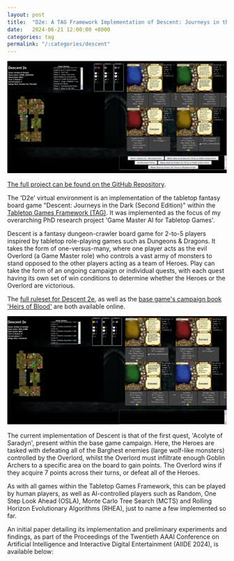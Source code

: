 ```yaml
---
layout: post
title:  "D2e: A TAG Framework Implementation of Descent: Journeys in the Dark"
date:   2024-06-21 12:00:00 +0000
categories: tag
permalink: "/:categories/descent"
---
```


![gameplay](../assets/img/Descent_1.png "An example screenshot of gameplay.")

[The full project can be found on the GitHub Repository][github].

The 'D2e' virtual environment is an implementation of the tabletop fantasy board game "Descent: Journeys in the Dark (Second Edition)" within the [Tabletop Games Framework (TAG)][tag]. It was implemented as the focus of my overarching PhD research project 'Game Master AI for Tabletop Games'.

Descent is a fantasy dungeon-crawler board game for 2-to-5 players inspired by tabletop role-playing games such as Dungeons & Dragons. It takes the form of one-versus-many, where one player acts as the evil Overlord (a Game Master role) who controls a vast army of monsters to stand opposed to the other players acting as a team of Heroes. Play can take the form of an ongoing campaign or individual quests, with each quest having its own set of win conditions to determine whether the Heroes or the Overlord are victorious.

The [full ruleset for Descent 2e][rules], as well as the [base game's campaign book 'Heirs of Blood'][heirs] are both available online.

![gameplay](../assets/img/Descent_2.png "An example screenshot of gameplay. The Heroes have defeated the Overlord.")

The current implementation of Descent is that of the first quest, 'Acolyte of Saradyn', present within the base game campaign. Here, the Heroes are tasked with defeating all of the Barghest enemies (large wolf-like monsters) controlled by the Overlord, whilst the Overlord must infiltrate enough Goblin Archers to a specific area on the board to gain points. The Overlord wins if they acquire 7 points across their turns, or defeat all of the Heroes.

As with all games within the Tabletop Games Framework, this can be played by human players, as well as AI-controlled players such as Random, One Step Look Ahead (OSLA), Monte Carlo Tree Search (MCTS) and Rolling Horizon Evolutionary Algorithms (RHEA), just to name a few implemented so far.

An initial paper detailing its implementation and preliminary experiments and findings, as part of the Proceedings of the Twentieth AAAI Conference on Artificial Intelligence and Interactive Digital Entertainment (AIIDE 2024), is available below:

<object data="../assets/files/Journeys_in_the_Dark.pdf" width="620" height="1000" type='application/pdf'></object>

[rules]: https://images-cdn.fantasyflightgames.com/ffg_content/descent-second-ed/support/DJ01_Rulebook_ENG.pdf
[heirs]: https://kupdf.net/download/heirs-of-blood_5912ca4fdc0d60a36f959ecc_pdf
[tag]: https://tabletopgames.ai/
[github]: https://github.com/GAIGResearch/TabletopGames/tree/descent
